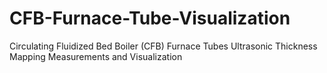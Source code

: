 # CFB-Furnace-Tube-Visualization
Circulating Fluidized Bed Boiler (CFB) Furnace Tubes Ultrasonic Thickness Mapping Measurements and Visualization
